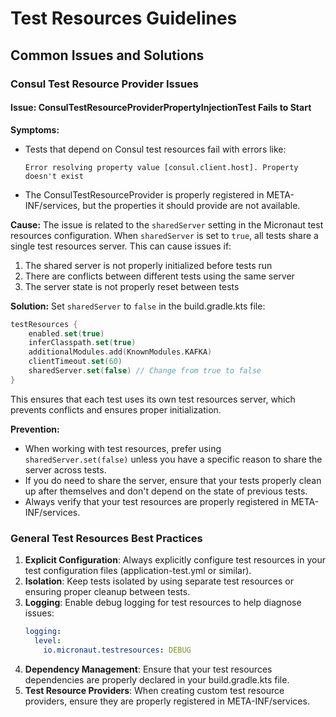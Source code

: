 # Test Resources Guidelines

## Common Issues and Solutions

### Consul Test Resource Provider Issues

#### Issue: ConsulTestResourceProviderPropertyInjectionTest Fails to Start

**Symptoms:**

- Tests that depend on Consul test resources fail with errors like:
  ```
  Error resolving property value [consul.client.host]. Property doesn't exist
  ```
- The ConsulTestResourceProvider is properly registered in META-INF/services, but the properties it should provide are not available.

**Cause:**
The issue is related to the `sharedServer` setting in the Micronaut test resources configuration. When `sharedServer` is set to `true`, all
tests share a single test resources server. This can cause issues if:

1. The shared server is not properly initialized before tests run
2. There are conflicts between different tests using the same server
3. The server state is not properly reset between tests

**Solution:**
Set `sharedServer` to `false` in the build.gradle.kts file:

```kotlin
testResources {
    enabled.set(true)
    inferClasspath.set(true)
    additionalModules.add(KnownModules.KAFKA)
    clientTimeout.set(60)
    sharedServer.set(false) // Change from true to false
}
```

This ensures that each test uses its own test resources server, which prevents conflicts and ensures proper initialization.

**Prevention:**

- When working with test resources, prefer using `sharedServer.set(false)` unless you have a specific reason to share the server across
  tests.
- If you do need to share the server, ensure that your tests properly clean up after themselves and don't depend on the state of previous
  tests.
- Always verify that your test resources are properly registered in META-INF/services.

### General Test Resources Best Practices

1. **Explicit Configuration**: Always explicitly configure test resources in your test configuration files (application-test.yml or
   similar).
2. **Isolation**: Keep tests isolated by using separate test resources or ensuring proper cleanup between tests.
3. **Logging**: Enable debug logging for test resources to help diagnose issues:
   ```yaml
   logging:
     level:
       io.micronaut.testresources: DEBUG
   ```
4. **Dependency Management**: Ensure that your test resources dependencies are properly declared in your build.gradle.kts file.
5. **Test Resource Providers**: When creating custom test resource providers, ensure they are properly registered in META-INF/services.